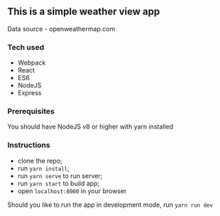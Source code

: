 ## This is a simple weather view app

Data source - openweathermap.com
### Tech used
- Webpack
- React
- ES6
- NodeJS
- Express

### Prerequisites
You should have NodeJS v8 or higher with yarn installed

### Instructions
- clone the repo;
- run `yarn install`;
- run `yarn serve` to run server;
- run `yarn start` to build app;
- open `localhost:8000` in your browser

Should you like to run the app in development mode, run `yarn run dev`